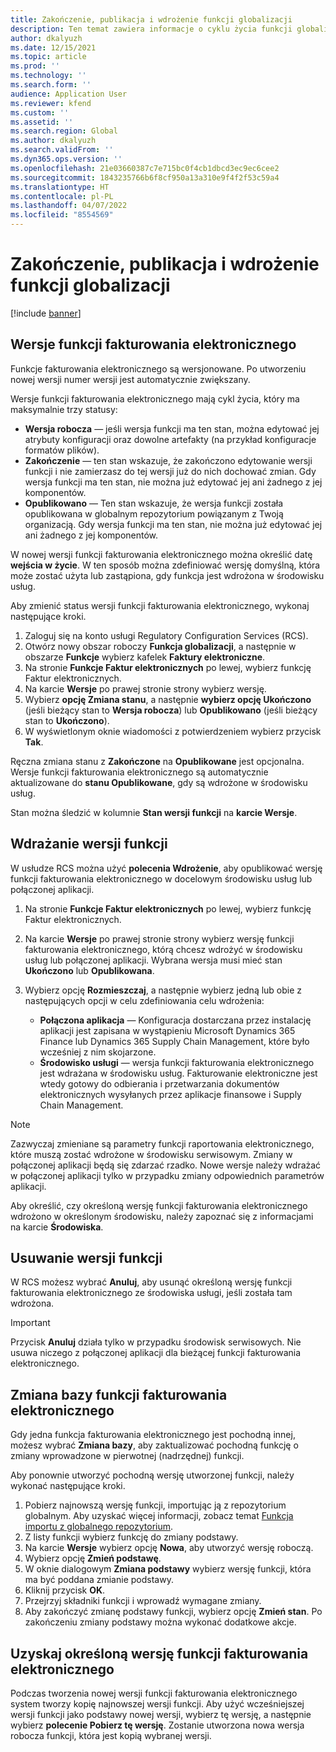 ```yaml
---
title: Zakończenie, publikacja i wdrożenie funkcji globalizacji
description: Ten temat zawiera informacje o cyklu życia funkcji globalizacji.
author: dkalyuzh
ms.date: 12/15/2021
ms.topic: article
ms.prod: ''
ms.technology: ''
ms.search.form: ''
audience: Application User
ms.reviewer: kfend
ms.custom: ''
ms.assetid: ''
ms.search.region: Global
ms.author: dkalyuzh
ms.search.validFrom: ''
ms.dyn365.ops.version: ''
ms.openlocfilehash: 21e03660387c7e715bc0f4cb1dbcd3ec9ec6cee2
ms.sourcegitcommit: 1843235766b6f8cf950a13a310e9f4f2f53c59a4
ms.translationtype: HT
ms.contentlocale: pl-PL
ms.lasthandoff: 04/07/2022
ms.locfileid: "8554569"
---
```

# <a name="complete-publish-and-deploy-a-globalization-feature"></a>Zakończenie, publikacja i wdrożenie funkcji globalizacji

[!include [banner](../includes/banner.md)]

## <a name="electronic-invoicing-feature-versions"></a>Wersje funkcji fakturowania elektronicznego

Funkcje fakturowania elektronicznego są wersjonowane. Po utworzeniu nowej wersji numer wersji jest automatycznie zwiększany.

Wersje funkcji fakturowania elektronicznego mają cykl życia, który ma maksymalnie trzy statusy:

- **Wersja robocza** — jeśli wersja funkcji ma ten stan, można edytować jej atrybuty konfiguracji oraz dowolne artefakty (na przykład konfiguracje formatów plików).
- **Zakończenie** — ten stan wskazuje, że zakończono edytowanie wersji funkcji i nie zamierzasz do tej wersji już do nich dochować zmian. Gdy wersja funkcji ma ten stan, nie można już edytować jej ani żadnego z jej komponentów.
- **Opublikowano** — Ten stan wskazuje, że wersja funkcji została opublikowana w globalnym repozytorium powiązanym z Twoją organizacją. Gdy wersja funkcji ma ten stan, nie można już edytować jej ani żadnego z jej komponentów.

W nowej wersji funkcji fakturowania elektronicznego można określić datę **wejścia w życie**. W ten sposób można zdefiniować wersję domyślną, która może zostać użyta lub zastąpiona, gdy funkcja jest wdrożona w środowisku usług.

Aby zmienić status wersji funkcji fakturowania elektronicznego, wykonaj następujące kroki.

1. Zaloguj się na konto usługi Regulatory Configuration Services (RCS).
2. Otwórz nowy obszar roboczy **Funkcja globalizacji**, a następnie w obszarze **Funkcje** wybierz kafelek **Faktury elektroniczne**.
3. Na stronie **Funkcje Faktur elektronicznych** po lewej, wybierz funkcję Faktur elektronicznych.
4. Na karcie **Wersje** po prawej stronie strony wybierz wersję.
5. Wybierz **opcję Zmiana stanu**, a następnie **wybierz opcję Ukończono** (jeśli bieżący stan to **Wersja robocza**) lub **Opublikowano** (jeśli bieżący stan to **Ukończono**).
6. W wyświetlonym oknie wiadomości z potwierdzeniem wybierz przycisk **Tak**.

Ręczna zmiana stanu z **Zakończone** na **Opublikowane** jest opcjonalna. Wersje funkcji fakturowania elektronicznego są automatycznie aktualizowane do **stanu Opublikowane**, gdy są wdrożone w środowisku usług.

Stan można śledzić w kolumnie **Stan wersji funkcji** na **karcie Wersje**.

## <a name="deploy-feature-versions"></a>Wdrażanie wersji funkcji

W usłudze RCS można użyć **polecenia Wdrożenie**, aby opublikować wersję funkcji fakturowania elektronicznego w docelowym środowisku usług lub połączonej aplikacji.

1. Na stronie **Funkcje Faktur elektronicznych** po lewej, wybierz funkcję Faktur elektronicznych.
2. Na karcie **Wersje** po prawej stronie strony wybierz wersję funkcji fakturowania elektronicznego, którą chcesz wdrożyć w środowisku usług lub połączonej aplikacji. Wybrana wersja musi mieć stan **Ukończono** lub **Opublikowana**.
3. Wybierz opcję **Rozmieszczaj**, a następnie wybierz jedną lub obie z następujących opcji w celu zdefiniowania celu wdrożenia:

    - **Połączona aplikacja** — Konfiguracja dostarczana przez instalację aplikacji jest zapisana w wystąpieniu Microsoft Dynamics 365 Finance lub Dynamics 365 Supply Chain Management, które było wcześniej z nim skojarzone.
    - **Środowisko usługi** — wersja funkcji fakturowania elektronicznego jest wdrażana w środowisku usług. Fakturowanie elektroniczne jest wtedy gotowy do odbierania i przetwarzania dokumentów elektronicznych wysyłanych przez aplikacje finansowe i Supply Chain Management.

> [!NOTE]
> Zazwyczaj zmieniane są parametry funkcji raportowania elektronicznego, które muszą zostać wdrożone w środowisku serwisowym. Zmiany w połączonej aplikacji będą się zdarzać rzadko. Nowe wersje należy wdrażać w połączonej aplikacji tylko w przypadku zmiany odpowiednich parametrów aplikacji.

Aby określić, czy określoną wersję funkcji fakturowania elektronicznego wdrożono w określonym środowisku, należy zapoznać się z informacjami na karcie **Środowiska**.

## <a name="remove-feature-versions"></a>Usuwanie wersji funkcji

W RCS możesz wybrać **Anuluj**, aby usunąć określoną wersję funkcji fakturowania elektronicznego ze środowiska usługi, jeśli została tam wdrożona.

> [!IMPORTANT]
> Przycisk **Anuluj** działa tylko w przypadku środowisk serwisowych. Nie usuwa niczego z połączonej aplikacji dla bieżącej funkcji fakturowania elektronicznego.

## <a name="rebase-electronic-invoicing-features"></a>Zmiana bazy funkcji fakturowania elektronicznego

Gdy jedna funkcja fakturowania elektronicznego jest pochodną innej, możesz wybrać **Zmiana bazy**, aby zaktualizować pochodną funkcję o zmiany wprowadzone w pierwotnej (nadrzędnej) funkcji.

Aby ponownie utworzyć pochodną wersję utworzonej funkcji, należy wykonać następujące kroki.

1. Pobierz najnowszą wersję funkcji, importując ją z repozytorium globalnym. Aby uzyskać więcej informacji, zobacz temat [Funkcja importu z globalnego repozytorium](e-invoicing-import-feature-global-repository.md).
2. Z listy funkcji wybierz funkcję do zmiany podstawy.
3. Na karcie **Wersje** wybierz opcję **Nowa**, aby utworzyć wersję roboczą.
4. Wybierz opcję **Zmień podstawę**.
5. W oknie dialogowym **Zmiana podstawy** wybierz wersję funkcji, która ma być poddana zmianie podstawy.
6. Kliknij przycisk **OK**.
7. Przejrzyj składniki funkcji i wprowadź wymagane zmiany.
8. Aby zakończyć zmianę podstawy funkcji, wybierz opcję **Zmień stan**. Po zakończeniu zmiany podstawy można wykonać dodatkowe akcje.

## <a name="get-a-specific-version-of-electronic-invoicing-features"></a>Uzyskaj określoną wersję funkcji fakturowania elektronicznego

Podczas tworzenia nowej wersji funkcji fakturowania elektronicznego system tworzy kopię najnowszej wersji funkcji. Aby użyć wcześniejszej wersji funkcji jako podstawy nowej wersji, wybierz tę wersję, a następnie wybierz **polecenie Pobierz tę wersję**. Zostanie utworzona nowa wersja robocza funkcji, która jest kopią wybranej wersji.
